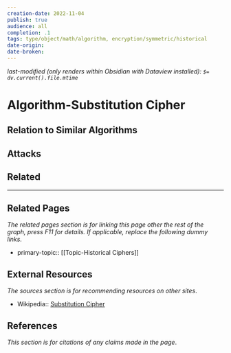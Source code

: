 ```yaml
---
creation-date: 2022-11-04
publish: true
audience: all
completion: .1
tags: type/object/math/algorithm, encryption/symmetric/historical
date-origin: 
date-broken: 
---
```

*last-modified (only renders within Obsidian with Dataview installed): `$= dv.current().file.mtime`*
# Algorithm-Substitution Cipher

## Relation to Similar Algorithms

## Attacks

## Related

---
## Related Pages
*The related pages section is for linking this page other the rest of the graph, press F11 for details. If applicable, replace the following dummy links.*
- primary-topic:: [[Topic-Historical Ciphers]]

## External Resources
*The sources section is for recommending resources on other sites*.
- Wikipedia:: [Substitution Cipher](https://en.wikipedia.org/wiki/Substitution_cipher)

## References
*This section is for citations of any claims made in the page*.